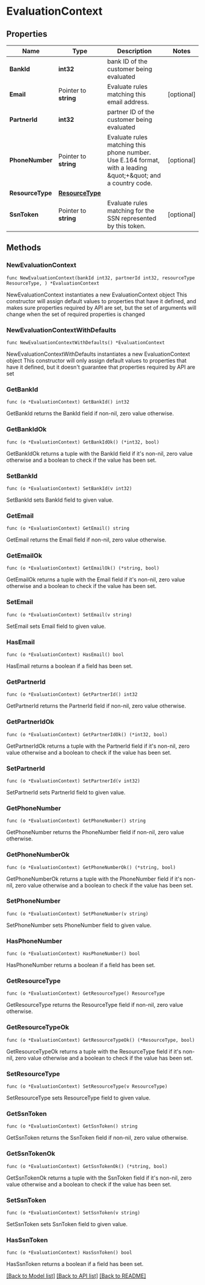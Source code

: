 # EvaluationContext

## Properties

Name | Type | Description | Notes
------------ | ------------- | ------------- | -------------
**BankId** | **int32** | bank ID of the customer being evaluated | 
**Email** | Pointer to **string** | Evaluate rules matching this email address.  | [optional] 
**PartnerId** | **int32** | partner ID of the customer being evaluated | 
**PhoneNumber** | Pointer to **string** | Evaluate rules matching this phone number. Use E.164 format, with a leading \&quot;+\&quot; and a country code.  | [optional] 
**ResourceType** | [**ResourceType**](ResourceType.md) |  | 
**SsnToken** | Pointer to **string** | Evaluate rules matching for the SSN represented by this token.  | [optional] 

## Methods

### NewEvaluationContext

`func NewEvaluationContext(bankId int32, partnerId int32, resourceType ResourceType, ) *EvaluationContext`

NewEvaluationContext instantiates a new EvaluationContext object
This constructor will assign default values to properties that have it defined,
and makes sure properties required by API are set, but the set of arguments
will change when the set of required properties is changed

### NewEvaluationContextWithDefaults

`func NewEvaluationContextWithDefaults() *EvaluationContext`

NewEvaluationContextWithDefaults instantiates a new EvaluationContext object
This constructor will only assign default values to properties that have it defined,
but it doesn't guarantee that properties required by API are set

### GetBankId

`func (o *EvaluationContext) GetBankId() int32`

GetBankId returns the BankId field if non-nil, zero value otherwise.

### GetBankIdOk

`func (o *EvaluationContext) GetBankIdOk() (*int32, bool)`

GetBankIdOk returns a tuple with the BankId field if it's non-nil, zero value otherwise
and a boolean to check if the value has been set.

### SetBankId

`func (o *EvaluationContext) SetBankId(v int32)`

SetBankId sets BankId field to given value.


### GetEmail

`func (o *EvaluationContext) GetEmail() string`

GetEmail returns the Email field if non-nil, zero value otherwise.

### GetEmailOk

`func (o *EvaluationContext) GetEmailOk() (*string, bool)`

GetEmailOk returns a tuple with the Email field if it's non-nil, zero value otherwise
and a boolean to check if the value has been set.

### SetEmail

`func (o *EvaluationContext) SetEmail(v string)`

SetEmail sets Email field to given value.

### HasEmail

`func (o *EvaluationContext) HasEmail() bool`

HasEmail returns a boolean if a field has been set.

### GetPartnerId

`func (o *EvaluationContext) GetPartnerId() int32`

GetPartnerId returns the PartnerId field if non-nil, zero value otherwise.

### GetPartnerIdOk

`func (o *EvaluationContext) GetPartnerIdOk() (*int32, bool)`

GetPartnerIdOk returns a tuple with the PartnerId field if it's non-nil, zero value otherwise
and a boolean to check if the value has been set.

### SetPartnerId

`func (o *EvaluationContext) SetPartnerId(v int32)`

SetPartnerId sets PartnerId field to given value.


### GetPhoneNumber

`func (o *EvaluationContext) GetPhoneNumber() string`

GetPhoneNumber returns the PhoneNumber field if non-nil, zero value otherwise.

### GetPhoneNumberOk

`func (o *EvaluationContext) GetPhoneNumberOk() (*string, bool)`

GetPhoneNumberOk returns a tuple with the PhoneNumber field if it's non-nil, zero value otherwise
and a boolean to check if the value has been set.

### SetPhoneNumber

`func (o *EvaluationContext) SetPhoneNumber(v string)`

SetPhoneNumber sets PhoneNumber field to given value.

### HasPhoneNumber

`func (o *EvaluationContext) HasPhoneNumber() bool`

HasPhoneNumber returns a boolean if a field has been set.

### GetResourceType

`func (o *EvaluationContext) GetResourceType() ResourceType`

GetResourceType returns the ResourceType field if non-nil, zero value otherwise.

### GetResourceTypeOk

`func (o *EvaluationContext) GetResourceTypeOk() (*ResourceType, bool)`

GetResourceTypeOk returns a tuple with the ResourceType field if it's non-nil, zero value otherwise
and a boolean to check if the value has been set.

### SetResourceType

`func (o *EvaluationContext) SetResourceType(v ResourceType)`

SetResourceType sets ResourceType field to given value.


### GetSsnToken

`func (o *EvaluationContext) GetSsnToken() string`

GetSsnToken returns the SsnToken field if non-nil, zero value otherwise.

### GetSsnTokenOk

`func (o *EvaluationContext) GetSsnTokenOk() (*string, bool)`

GetSsnTokenOk returns a tuple with the SsnToken field if it's non-nil, zero value otherwise
and a boolean to check if the value has been set.

### SetSsnToken

`func (o *EvaluationContext) SetSsnToken(v string)`

SetSsnToken sets SsnToken field to given value.

### HasSsnToken

`func (o *EvaluationContext) HasSsnToken() bool`

HasSsnToken returns a boolean if a field has been set.


[[Back to Model list]](../README.md#documentation-for-models) [[Back to API list]](../README.md#documentation-for-api-endpoints) [[Back to README]](../README.md)


